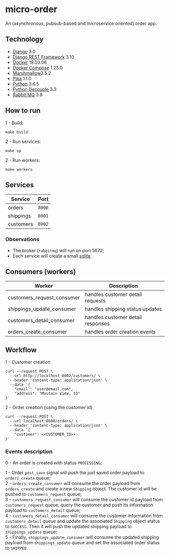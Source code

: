 # micro-order
An  (asynchronous, pubsub-based and microservice oriented) order app.

## Technology
 - [Django](https://www.djangoproject.com/) 3.0
 - [Django REST Framework](https://www.django-rest-framework.org/) 3.10
 - [Docker](https://www.docker.com/) 19.03.06
 - [Docker Compose](https://docs.docker.com/compose/) 1.25.0
 - [Marshmallow](https://marshmallow.readthedocs.io/en/stable/)3.5.2
 - [Pika](https://pika.readthedocs.io/en/stable/) 1.1.0
 - [Python](https://www.python.org/) 3.6.5
 - [Python Decouple](https://github.com/henriquebastos/) 3.3
 - [Rabbit MQ](https://www.rabbitmq.com/) 3.8

## How to run

1 - Build:
```
make build
```

2 - Run services:
```
make up
```
2 - Run workers:
```
make workers
```


## Services

|  Service |  Port |
|---|---|
| orders  | `8000`  |
| shippings  |  `8001` |
|  customers |  `8002` |

### Observations
- The broker (`rabbitmq`) will run on port 5672;
 - Each service will create a small [sqlite](https://www.sqlite.org/).

## Consumers (workers)
|  Worker | Description  |
|---|---|
|  customers_request_consumer | handles customer detail requests  |
|  shippings_update_consumer | handles shipping status updates  |
|  customers_detail_consumer | handles customer detail responses  |
|   orders_create_consumer |  handles order creation events |

## Workflow

1 - Customer creation
```
curl --request POST \
  --url http://localhost:8002/customers/ \
  --header 'content-type: application/json' \
  --data '{
	"email": "user@email.com",
	"address": "Moutain View, 33"
}'
```

2 - Order creation (using the customer id)
```
curl --request POST \
  --url localhost:8000/orders/ \
  --header 'content-type: application/json' \
  --data '{
	"customer": <<CUSTOMER_ID>>
}'
```

### Events description

0 - An order is created with status `PROCESSING`;

1 - Order `post_save` signal will push the just saved order payload to `orders_create` queue;  
2 - `orders_create_consumer` will consume the order payload from `orders_create` and create a new `Shipping` object. The customer id will be pushed to `customers_request` queue;  
3 - `customers_request_consumer` will consume the customer id   payload from `customers_request` queue, query the customer and push its information payload to `customers_detail` queue;  
4 - `customers_detail_consumer` will consume the customer information from `customers_detail` queue and update the associated `Shipping` object status to `SUCCESS`. Then it will push the updated shipping payload to `shippings_update` queue;  
5 - Finally, `shippings_update_consumer` will consume the updated shipping payload from `shippings_update` queue and set the associated order status to `SHIPPED`.  
